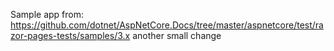 Sample app from: https://github.com/dotnet/AspNetCore.Docs/tree/master/aspnetcore/test/razor-pages-tests/samples/3.x
another small change